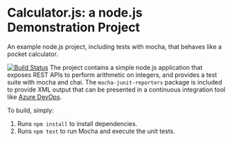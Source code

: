 Calculator.js: a node.js Demonstration Project
==============================================
An example node.js project, including tests with mocha, that behaves like
a pocket calculator.

[![Build Status](https://dev.azure.com/wandalabs/Integrating%20External%20Source%20Control%20with%20Azure%20Pipelines/_apis/build/status/wandalabs.calculator?branchName=master)](https://dev.azure.com/wandalabs/Integrating%20External%20Source%20Control%20with%20Azure%20Pipelines/_build/latest?definitionId=19&branchName=master)
The project contains a simple node.js application that exposes REST APIs
to perform arithmetic on integers, and provides a test suite with mocha
and chai.  The `mocha-junit-reporters` package is included to provide XML
output that can be presented in a continuous integration tool like
[Azure DevOps](https://azure.com/devops).

To build, simply:

1. Runs `npm install` to install dependencies.
2. Runs `npm test` to run Mocha and execute the unit tests.

